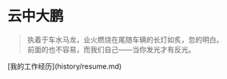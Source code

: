 云中大鹏
===

>执着于车水马龙，业火燃烧在尾随车辆的长灯如炙，忽的明白。  
>前面的也不容易，而我们自己——当你发光才有反光。

<div class="cu-timeline bg-gray">
    <div class="cu-item">
        <div class="content bg-white radius shadow-warp">
            [我的工作经历](history/resume.md)
        </div>
    </div>
</div>

